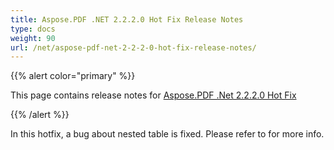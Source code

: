 ```yaml
---
title: Aspose.PDF .NET 2.2.2.0 Hot Fix Release Notes
type: docs
weight: 90
url: /net/aspose-pdf-net-2-2-2-0-hot-fix-release-notes/
---
```


{{% alert color="primary" %}} 

This page contains release notes for [Aspose.PDF .Net 2.2.2.0 Hot Fix](http://www.aspose.com/downloads/pdf/net/new-releases/aspose.pdf-.net-2.2.2.0-hot-fix/)

{{% /alert %}} 

In this hotfix, a bug about nested table is fixed. Please refer to for more info.
